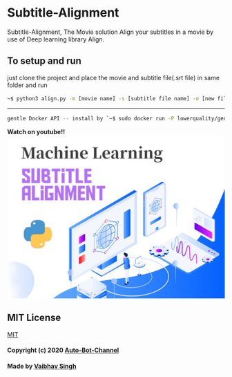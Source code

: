 # Subtitle-Alignment 

Subtitle-Alignment, The Movie solution
Align your subtitles in a movie by use of Deep learning library Align.

## To setup and run
just clone the project and place the movie and subtitle file(.srt file) in same folder and run 

```bash
~$ python3 align.py -m [movie name] -s [subtitle file name] -o [new file name, <name.srt>]

```
---

```bash
gentle Docker API -- install by `~$ sudo docker run -P lowerquality/gentle
```
**Watch on youtube!!**
[![Video link](thump.jpg)](https://www.youtube.com/watch?v=KAmYMtVasnI)

## MIT License

[MIT](LICENSE)
#### Copyright (c) 2020 [Auto-Bot-Channel](https://www.youtube.com/channel/UCwNJ7sohzMH4DvXHRE1aANg)
#### Made by [Vaibhav Singh](https://github.com/itsvaibhav01)
